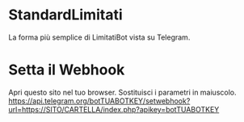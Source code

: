 # StandardLimitati
La forma più semplice di LimitatiBot vista su Telegram. 

# Setta il Webhook
Apri questo sito nel tuo browser. Sostituisci i parametri in maiuscolo.
https://api.telegram.org/botTUABOTKEY/setwebhook?url=https://SITO/CARTELLA/index.php?apikey=botTUABOTKEY
